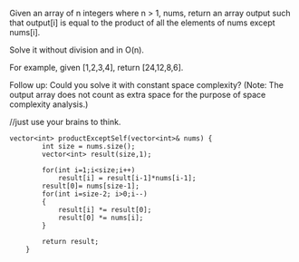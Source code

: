 Given an array of n integers where n > 1, nums, return an array output such that output[i] is equal to the product 
of all the elements of nums except nums[i].

Solve it without division and in O(n).

For example, given [1,2,3,4], return [24,12,8,6].

Follow up:
Could you solve it with constant space complexity? 
(Note: The output array does not count as extra space for the purpose of space complexity analysis.)


//just use your brains to think.
```
vector<int> productExceptSelf(vector<int>& nums) {
        int size = nums.size();
        vector<int> result(size,1);
        
        for(int i=1;i<size;i++)
            result[i] = result[i-1]*nums[i-1];
        result[0]= nums[size-1];
        for(int i=size-2; i>0;i--)
        {
            result[i] *= result[0];
            result[0] *= nums[i];
        }
        
        return result;
    }
```